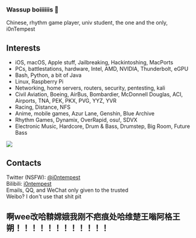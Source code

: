 ### Wassup boiiiiiis 👋
Chinese, rhythm game player, univ student, the one and the only, i0nTempest

## Interests
- iOS, macOS, Apple stuff, Jailbreaking, Hackintoshing, MacPorts
- PCs, battlestations, hardware, Intel, AMD, NVIDIA, Thunderbolt, eGPU
- Bash, Python, a bit of Java
- Linux, Raspberry Pi
- Networking, home servers, routers, security, pentesting, kali
- Civil Aviation, Boeing, AirBus, Bombardier, McDonnell Douglas, ACI, Airports, TNA, PEK, PKX, PVG, YYZ, YVR
- Racing, Distance, NFS
- Anime, mobile games, Azur Lane, Genshin, Blue Archive
- Rhythm Games, Dynamix, OverRapid, osu!, SDVX
- Electronic Music, Hardcore, Drum & Bass, Drumstep, Big Room, Future Bass

<img src="https://github-readme-stats-mrdulin.vercel.app/api?username=i0ntempest&show_icons=true&hide_border=true&icon_color=79dafa&title_color=50eeee&text_color=ccff00%22%20align=%22right%22%3E">

## Contacts

Twitter (NSFW): [@i0ntempest](https://twitter.com/i0ntempest) \
Bilibili: [i0ntempest](https://space.bilibili.com/14848087) \
Emails, QQ, and WeChat only given to the trusted \
Weibo? I don't use that shit pit

## 啊wee改哈鞥嫦娥我刚不疤痕处哈维楚王嗡阿格王朔！！！！！！！！！！！！

<!--
**i0ntempest/i0ntempest** is a ✨ _special_ ✨ repository because its `README.md` (this file) appears on your GitHub profile.

Here are some ideas to get you started:

- 🔭 I’m currently working on ...
- 🌱 I’m currently learning ...
- 👯 I’m looking to collaborate on ...
- 🤔 I’m looking for help with ...
- 💬 Ask me about ...
- 📫 How to reach me: ...
- 😄 Pronouns: ...
- ⚡ Fun fact: ...
-->
